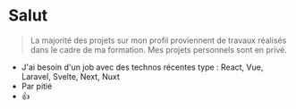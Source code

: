 # Salut

> La majorité des projets sur mon profil proviennent de travaux réalisés dans le cadre de ma formation.
> Mes projets personnels sont en privé.

- J'ai besoin d'un job avec des technos récentes type : React, Vue, Laravel, Svelte, Next, Nuxt
- Par pitié
- 👍
